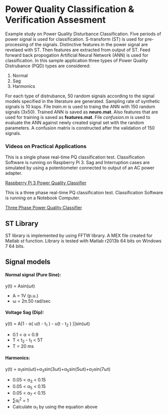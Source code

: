 # Power Quality Classification & Verification Assesment
Example study on Power Quality Disturbance Classification. Five periods of power signal is used for classification. S-transform (ST) is used for pre-processing of the signals. Distinctive features in the power signal are revelaed with ST. Then features are extracted from output of ST. Feed forward back propogation Artificial Neural Network (ANN) is used for classification. In this sample application three types of Power Quality Distrubance (PQD) types are considered:

1. Normal
2. Sag
3. Harmonics

For each type of distrubance, 50 random signals according to the signal models specified in the literature are generated. Sampling rate of synthetic signals is 10 ksps. File *train.m* is used to traing the ANN with 150 random signals (3x50). Trained ANN is saved as **neuro.mat**. Also features that are used for training is saved as **features.mat**. File *confusion.m* is used to evaluate the ANN against newly created signal set with the random parameters. A confusion matrix is constructed after the validation of 150 signals.

### Videos on Practical Applications

This is a single phase real-time PQ classification test. Classification Software is running on Raspberry Pi 3. Sag and Interruption cases are simulated by using a potentiometer connected to output of an AC power adapter.

[Raspberry Pi 3 Power Quality Classifier](http://www.dailymotion.com/video/x5skuoy)

This is a three phase real-time PQ classification test. Classification Software is running on a Notebook Computer.

[Three Phase Power Quality Classifier](http://www.dailymotion.com/video/x5scja8_real-time-power-quality-classifier-application_tech)

## ST Library
ST library is implemented by using FFTW library. A MEX file created for Matlab _st_ function. Library is tested with Matlab r2013b 64 bits on Windows 7 64 bits.

## Signal models

#### Normal signal (Pure Sine):
y(t) = Asin⁡(ωt)

* A = 1V (p.u.)
* ω = 2π.50 rad/sec

#### Voltage Sag (Dip):
y(t) = A[1 - α( u(t - t<sub>1</sub> ) - u(t - t<sub>2</sub> ) )]sin(ωt)

* 0.1 < α < 0.9
* T < t<sub>2</sub> - t<sub>1</sub> < 5T
* T = 20 ms

#### Harmonics:

y(t) = α<sub>1</sub>sin(ωt)+α<sub>3</sub>sin(3ωt)+α<sub>5</sub>sin(5ωt)+α<sub>7</sub>sin(7ωt) 

* 0.05 < α<sub>3</sub> < 0.15
* 0.05 < α<sub>5</sub> < 0.15
* 0.05 < α<sub>7</sub> < 0.15
* ∑α<sub>i</sub><sup>2</sup> = 1
* Calculate α<sub>1</sub> by using the equation above 
